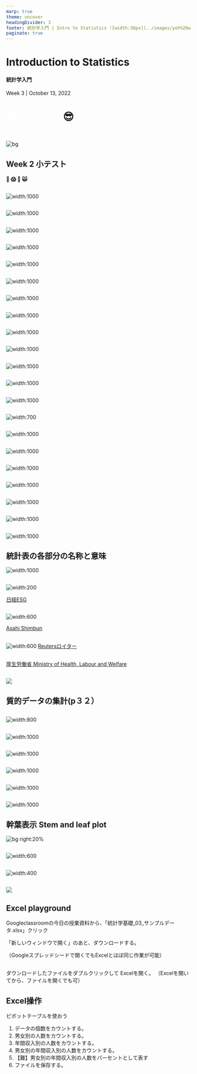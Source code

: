 ```yaml
---
marp: true
theme: uncover
headingDivider: 3
footer: 統計学入門 | Intro to Statistics ![width:30px](../images/yoh%20with%20globe.png)
paginate: true
---
```



# Introduction to Statistics
#### 統計学入門

Week 3 | October 13, 2022


# <span style="color:white">What's up?</span>😎
<br>

![bg](../images/sedona.jpg)


## Week 2 小テスト
#### 😬 😱 🫦 🙀

##
![width:1000](../images/w2%20test%20scores.png)

##
![width:1000](../images/w2%20test%201a.png)
##
![width:1000](../images/w2%20test%201.png)

##
![width:1000](../images/w2%20test%202a.png)
##
![width:1000](../images/w2%20test%202.png)

##
![width:1000](../images/w2%20test%203a.png)
##
![width:1000](../images/w2%20test%203.png)

##
![width:1000](../images/w2%20test%204a.png)
##
![width:1000](../images/w2%20test%204.png)

##
![width:1000](../images/w2%20test%205a.png)
##
![width:1000](../images/w2%20test%205.png)

##
![width:1000](../images/w2%20test%206a.png)
##
![width:1000](../images/w2%20test%206.png)

##
![width:700](../images/w2%20test%207a.png)
##
![width:1000](../images/w2%20test%207.png)

##
![width:1000](../images/w2%20test%208a.png)
##
![width:1000](../images/w2%20test%208.png)

##
![width:1000](../images/w2%20test%209a.png)
##
![width:1000](../images/w2%20test%209.png)

##
![width:1000](../images/w2%20test%2010a.png)
##
![width:1000](../images/w2%20test%2010.png)

## 統計表の各部分の名称と意味

![width:1000](../images/w2%20table%20layout.png)

##
![width:200](../images/w2%20table%20sample.png)

[日経ESG](https://project.nikkeibp.co.jp/ESG/atcl/news/00099/?SS=imgview&FD=1672263899)

##
![width:600](../images/w2%20table%20sample%204.png)

[Asahi Shimbun](https://www.asahi.com/sdgs/article/14411573)
##
![width:600](../images/w2%20table%20sample%202.png)
[Reutersロイター](https://jp.reuters.com/news/business/sdgs)

##

[厚生労働省 Ministry of Health, Labour and Welfare](https://www.mhlw.go.jp/toukei/saikin/hw/judan/seinen02/index.html)

##
![](../images/w2%20table%20sample%205.png)

## 質的データの集計(p３２）

##
![width:800](../images/w2%20qualitative%20data%20summary.png)

##
![width:1000](../images/w2%20table%20read%201.png)
##
![width:1000](../images/w2%20table%20read%202.png)
##
![width:1000](../images/w2%20table%20read%203.png)
##
![width:1000](../images/w2%20table%20read%204.png)
##
![width:1000](../images/w2%20table%20read%205.png)

## 幹葉表示 Stem and leaf plot

![bg right:20%](../images/w2%20stem%20and%20leaf.png)

##
![width:600](../images/w2%20stem%20plot%201.png)

##
![width:400](../images/w2%20stem%20plot%202.png)

##

![](../images/w2%20kinda%20stem.jpg)


## Excel playground

Googleclassroomの今日の授業資料から、「統計学基礎_03_サンプルデータ.xlsx」クリック

「新しいウィンドウで開く」のあと、ダウンロードする。

（Googleスプレッドシードで開くでもExcelとほぼ同じ作業が可能）

##  
ダウンロードしたファイルをダブルクリックして
Excelを開く。
（Excelを開いてから、ファイルを開くでも可）
## Excel操作
ピボットテーブルを使おう

1. データの個数をカウントする。
1. 男女別の人数をカウントする。
1. 年間収入別の人数をカウントする。
1. 男女別の年間収入別の人数をカウントする。
1. 【難】男女別の年間収入別の人数をパーセントとして表す
1. ファイルを保存する。